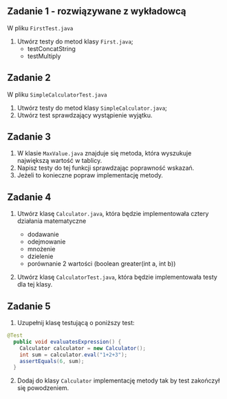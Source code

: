 ## Zadanie 1 - rozwiązywane z wykładowcą

W pliku `FirstTest.java`

1. Utwórz testy do metod klasy `First.java`;
	* testConcatString
	* testMultiply


## Zadanie 2

W pliku `SimpleCalculatorTest.java`

1. Utwórz testy do metod klasy `SimpleCalculator.java`;
2. Utwórz test sprawdzający wystąpienie wyjątku.


## Zadanie 3

1. W klasie `MaxValue.java` znajduje się metoda, która wyszukuje największą wartość w tablicy.
2. Napisz testy do tej funkcji sprawdzając poprawność wskazań.
3. Jeżeli to konieczne popraw implementację metody.


## Zadanie 4

1. Utwórz klasę `Calculator.java`, która będzie implementowała cztery działania matematyczne 
	* dodawanie
	* odejmowanie
	* mnożenie 
	* dzielenie
	* porównanie 2 wartości (boolean greater(int a, int b))

2. Utwórz klasę `CalculatorTest.java`, która będzie implementowała testy dla tej klasy.


## Zadanie 5

1. Uzupełnij klasę testującą o poniższy test:
````java
@Test
  public void evaluatesExpression() {
    Calculator calculator = new Calculator();
    int sum = calculator.eval("1+2+3");
    assertEquals(6, sum);
  }

````
2. Dodaj do klasy `Calculator` implementację metody tak by test zakończył się powodzeniem.
